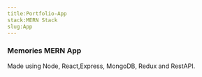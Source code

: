 ```yaml
---
title:Portfolio-App
stack:MERN Stack
slug:App
---
```


### Memories MERN App

Made using Node, React,Express, MongoDB, Redux and RestAPI.
